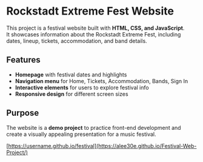 # Rockstadt Extreme Fest Website

This project is a festival website built with **HTML, CSS, and JavaScript**.  
It showcases information about the Rockstadt Extreme Fest, including dates, lineup, tickets, accommodation, and band details.

## Features

- **Homepage** with festival dates and highlights
- **Navigation menu** for Home, Tickets, Accommodation, Bands, Sign In
- **Interactive elements** for users to explore festival info
- **Responsive design** for different screen sizes

## Purpose

The website is a **demo project** to practice front-end development and create a visually appealing presentation for a music festival.

[https://username.github.io/festival](https://alee30e.github.io/Festival-Web-Project/)
